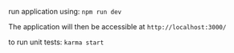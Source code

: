 run application using: `npm run dev`

The application will then be accessible at `http://localhost:3000/` 

to run unit tests: `karma start`

